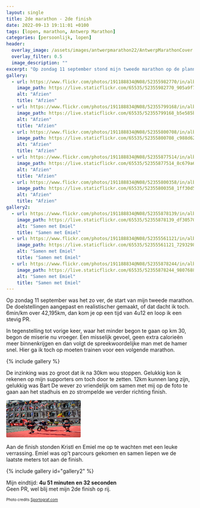 ```yaml
---
layout: single
title: 2de marathon - 2de finish
date: 2022-09-13 19:11:01 +0100
tags: [lopen, marathon, Antwerp Marathon]
categories: [persoonlijk, lopen]
header:
  overlay_image: /assets/images/antwerpmarathon22/AntwerpMarathonCover.jpg
  overlay_filter: 0.5
  image_description: ""
excerpt: "Op zondag 11 september stond mijn tweede marathon op de planning. Een realistische doelstelling en een inzinking later ben ik toch trots op mijn 2de finish op rij."
gallery:
  - url: https://www.flickr.com/photos/191188834@N08/52355982770/in/album-72177720302069701/
    image_path: https://live.staticflickr.com/65535/52355982770_905a9f76d8_n.jpg
    alt: "Afzien"
    title: "Afzien"
  - url: https://www.flickr.com/photos/191188834@N08/52355799168/in/album-72177720302069701/
    image_path: https://live.staticflickr.com/65535/52355799168_b5e585b784_n.jpg
    alt: "Afzien"
    title: "Afzien"
  - url: https://www.flickr.com/photos/191188834@N08/52355800708/in/album-72177720302069701/
    image_path: https://live.staticflickr.com/65535/52355800708_c988d625e9_n.jpg
    alt: "Afzien"
    title: "Afzien"
  - url: https://www.flickr.com/photos/191188834@N08/52355877514/in/album-72177720302069701/
    image_path: https://live.staticflickr.com/65535/52355877514_8c679a6d50_n.jpg
    alt: "Afzien"
    title: "Afzien"
  - url: https://www.flickr.com/photos/191188834@N08/52355800358/in/album-72177720302069701/
    image_path: https://live.staticflickr.com/65535/52355800358_1ff30d54c0_n.jpg
    alt: "Afzien"
    title: "Afzien"
gallery2:
  - url: https://www.flickr.com/photos/191188834@N08/52355878139/in/album-72177720302069701/
    image_path: https://live.staticflickr.com/65535/52355878139_df30570f30_c.jpg
    alt: "Samen met Emiel"
    title: "Samen met Emiel"
  - url: https://www.flickr.com/photos/191188834@N08/52355561121/in/album-72177720302069701/
    image_path: https://live.staticflickr.com/65535/52355561121_7293298dca_c.jpg
    alt: "Samen met Emiel"
    title: "Samen met Emiel"
  - url: https://www.flickr.com/photos/191188834@N08/52355878244/in/album-72177720302069701/
    image_path: https://live.staticflickr.com/65535/52355878244_98076888dd_b.jpg
    alt: "Samen met Emiel"
    title: "Samen met Emiel"
---
```

Op zondag 11 september was het zo ver, de start van mijn tweede marathon. De doelstellingen aangepast en realistischer gemaakt, of dat dacht ik toch. 6min/km over 42,195km, dan kom je op een tijd van 4u12 en loop ik een stevig PR.

In tegenstelling tot vorige keer, waar het minder begon te gaan op km 30, begon de miserie nu vroeger. Een misselijk gevoel, geen extra calorieën meer binnenkrijgen en dan volgt de spreekwoordelijke man met de hamer snel. Hier ga ik toch op moeten trainen voor een volgende marathon.

{% include gallery %}


De inzinking was zo groot dat ik na 30km wou stoppen. Gelukkig kon ik rekenen op mijn supporters om toch door te zetten. 12km kunnen lang zijn, gelukkig was Bart De wever zo vriendelijk om samen met mij op de foto te gaan aan het stadhuis en zo strompelde we verder richting finish.

<img src="/assets/images/antwerpmarathon22/BartDeWever.jpg" width="200" height="100" style="border-radius:2%">

Aan de finish stonden Kristl en Emiel me op te wachten met een leuke verrassing. Emiel was op’t parcours gekomen en samen liepen we de laatste meters tot aan de finish.

{% include gallery id="gallery2" %}

Mijn eindtijd: <b>4u 51 minuten en 32 seconden</b> <br />
Geen PR, wel blij met mijn 2de finish op rij.<br />

<p style="font-size: 10px;">Photo credits <a href="https://www.sportograf.com">Sportograf.com</a></p>